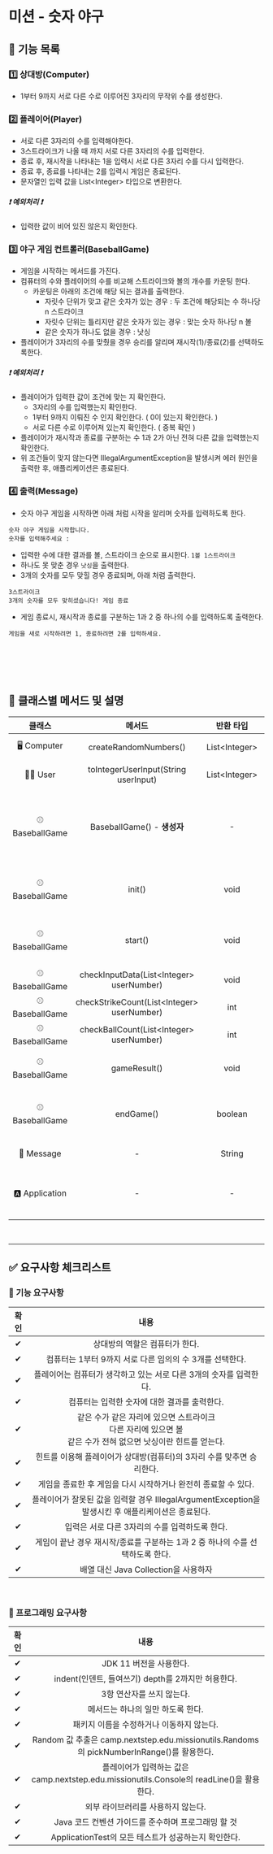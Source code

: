 # 미션 - 숫자 야구

## 📃 **기능 목록**
### 1️⃣ 상대방(Computer)
- 1부터 9까지 서로 다른 수로 이루어진 3자리의 무작위 수를 생성한다.

### 2️⃣ 플레이어(Player)
- 서로 다른 3자리의 수를 입력해야한다.
- 3스트라이크가 나올 때 까지 서로 다른 3자리의 수를 입력한다.
- 종료 후, 재시작을 나타내는 1을 입력시 서로 다른 3자리 수를 다시 입력한다.
- 종료 후, 종료를 나타내는 2를 입력시 게임은 종료된다.
- 문자열인 입력 값을 List<Integer&#62; 타입으로 변환한다.

##### ❗ **예외처리** ❗
- 입력한 값이 비어 있진 않은지 확인한다.

### 3️⃣ 야구 게임 컨트롤러(BaseballGame)
- 게임을 시작하는 메서드를 가진다.
- 컴퓨터의 수와 플레이어의 수를 비교해 스트라이크와 볼의 개수를 카운팅 한다.
  - 카운팅은 아래의 조건에 해당 되는 결과를 출력한다.
    - 자릿수 단위가 맞고 같은 숫자가 있는 경우 : 두 조건에 해당되는 수 하나당 n 스트라이크
    - 자릿수 단위는 틀리지만 같은 숫자가 있는 경우 : 맞는 숫자 하나당 n 볼
    - 같은 숫자가 하나도 없을 경우 : 낫싱
- 플레이어가 3자리의 수를 맞췄을 경우 승리를 알리며 재시작(1)/종료(2)를 선택하도록한다.

##### ❗ **예외처리** ❗
- 플레이어가 입력한 값이 조건에 맞는 지 확인한다.
  - 3자리의 수를 입력했는지 확인한다.
  - 1부터 9까지 이뤄진 수 인지 확인한다. ( 0이 있는지 확인한다. )
  - 서로 다른 수로 이루어져 있는지 확인한다. ( 중복 확인 )
- 플레이어가 재시작과 종료를 구분하는 수 1과 2가 아닌 전혀 다른 값을 입력했는지 확인한다.
- 위 조건들이 맞지 않는다면 IllegalArgumentException을 발생시켜 에러 원인을 출력한 후, 애플리케이션은 종료된다.

### 4️⃣ 출력(Message)
- 숫자 야구 게임을 시작하면 아래 처럼 시작을 알리며 숫자를 입력하도록 한다.
````
숫자 야구 게임을 시작합니다.
숫자를 입력해주세요 :
````
- 입력한 수에 대한 결과를 볼, 스트라이크 순으로 표시한다. ``1볼 1스트라이크``
- 하나도 못 맞춘 경우 ``낫싱``을 출력한다.
- 3개의 숫자를 모두 맞힐 경우 종료되며, 아래 처럼 출력한다.<br>
````
3스트라이크
3개의 숫자를 모두 맞히셨습니다! 게임 종료
````
- 게임 종료시, 재시작과 종료를 구분하는 1과 2 중 하나의 수를 입력하도록 출력한다.<br>
````
게임을 새로 시작하려면 1, 종료하려면 2를 입력하세요.
````
<br><br>
---
## 📖 클래스별 메서드 및 설명
|    **클래스**     |                    **메서드**                     |   **반환 타입**   |                                    **설 명**                                     |
|:--------------:|:----------------------------------------------:|:-------------:|:------------------------------------------------------------------------------:|
|  🖥 Computer   |             createRandomNumbers()              | List<Integer&#62; |                            1부터 9까지의 중복없는 랜덤한 수를 생성                             |
|   🧑🏻 User    |      toIntegerUserInput(String userInput)      | List<Integer&#62; |                           입력받은 문자열 userInput을 정수로 변환                           |
| ⚾ BaseballGame |            BaseballGame() - **생성자**            |       -       | BaseballGame() 인스턴스 생성시<br>init()메서드를 호출해<br>랜덤한 3자리수를 담은 computerNumber를 가진다. |
| ⚾ BaseballGame |                     init()                     |     void      |         createRandomNumbers()를 호출해 <br>computerNumber에 램덤한 3자리 수를 담는다.         |
| ⚾ BaseballGame |                    start()                     |     void      |                  시작을 알리는 메시지를 출력하고,<br>플레이어에게 3자리의 숫자를 입력받는다.                  |
| ⚾ BaseballGame |  checkInputData(List<Integer&#62; userNumber)  |     void      |                            플레이어가 입력한 값이 조건에 맞는 지 확인                            |
| ⚾ BaseballGame | checkStrikeCount(List<Integer&#62; userNumber) |      int      |                        스트라이크 개수만큼, 스트라이크의 카운트를 1씩 올린다.                         |
| ⚾ BaseballGame |  checkBallCount(List<Integer&#62; userNumber)  |      int      |                            볼 개수만큼, 볼의 카운트를 1씩 올린다.                             |
| ⚾ BaseballGame |                  gameResult()                  |     void      |                      플레이어가 입력한 값에 대한 결과(볼, 스트라이크, 낫싱) 출력.                      |
| ⚾ BaseballGame |                   endGame()                    |    boolean    |             플레이어가 3스트라이크를 날릴 경우,<br>승리를 알리며 재시작(1)/종료(2)를 선택하도록한다.             |
|   📢 Message    |                       -                        |    String     |                            야구 게임의 출력 메시지들을 상수로 가진다.                            |
| 🅰 Application |                       -                        |       -       |             BaseballGame() 인스턴스를 생성하고,<br>게임이 종료될 때까지 게임을 실행.<br/>             |
<br>

---
## ✅ **요구사항 체크리스트**
### 🚀 기능 요구사항
|  확인  |                                   내용                                   |
|:----:|:----------------------------------------------------------------------:|
|✔|                           상대방의 역할은 컴퓨터가 한다.                            |
|  ✔   |                   컴퓨터는 1부터 9까지 서로 다른 임의의 수 3개를 선택한다.                   |
|✔|                 플레이어는 컴퓨터가 생각하고 있는 서로 다른 3개의 숫자를 입력한다.                 |
| ✔|                       컴퓨터는 입력한 숫자에 대한 결과를 출력한다.                        |
| ✔ | 같은 수가 같은 자리에 있으면 스트라이크<br/>다른 자리에 있으면 볼<br/>같은 수가 전혀 없으면 낫싱이란 힌트를 얻는다. |
| ✔ |                힌트를 이용해 플레이어가 상대방(컴퓨터)의 3자리 수를 맞추면 승리한다.                |
|✔|                  게임을 종료한 후 게임을 다시 시작하거나 완전히 종료할 수 있다.                  |
| ✔|   플레이어가 잘못된 값을 입력할 경우 IllegalArgumentException을 발생시킨 후 애플리케이션은 종료된다.    |
|✔|                      입력은 서로 다른 3자리의 수를 입력하도록 한다.                       |
|✔|             게임이 끝난 경우 재시작/종료를 구분하는 1과 2 중 하나의 수를 선택하도록 한다.             |
|✔|                      배열 대신 Java Collection을 사용하자                       |
<br>

### 🎯 프로그래밍 요구사항
|  확인  |                                       내용                                        |
|:----:|:-------------------------------------------------------------------------------:|
|  ✔   |                                JDK 11 버전을 사용한다.                                 |
| ✔ |                       indent(인덴트, 들여쓰기) depth를 2까지만 허용한다.                       |
|  ✔ |                                 3항 연산자를 쓰지 않는다.                                 |
|  ✔ |                               메서드는 하나의 일만 하도록 한다.                               |
|  ✔ |                             패키지 이름을 수정하거나 이동하지 않는다.                             |
| ✔ | Random 값 추출은 camp.nextstep.edu.missionutils.Randoms의 pickNumberInRange()를 활용한다. |
| ✔ |     플레이어가 입력하는 값은 camp.nextstep.edu.missionutils.Console의 readLine()을 활용한다.      |
|  ✔ |                               외부 라이브러리를 사용하지 않는다.                               |
|  ✔ |                         Java 코드 컨벤션 가이드를 준수하며 프로그래밍 할 것                         |
|  ✔ |                      ApplicationTest의 모든 테스트가 성공하는지 확인한다.                       |
